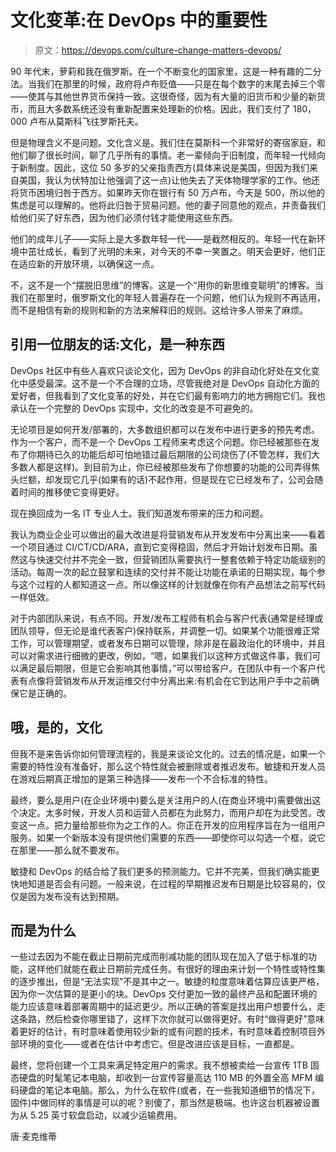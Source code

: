 # 文化变革:在 DevOps 中的重要性

> 原文：<https://devops.com/culture-change-matters-devops/>

90 年代末，萝莉和我在俄罗斯。在一个不断变化的国家里，这是一种有趣的二分法。当我们在那里的时候，政府将卢布贬值——只是在每个数字的末尾去掉三个零——使其与其他世界货币保持一致。这很奇怪，因为有大量的旧货币和少量的新货币，而且大多数系统还没有重新配置来处理新的价格。因此，我们支付了 180，000 卢布从莫斯科飞往罗斯托夫。

但是物理含义不是问题。文化含义是。我们住在莫斯科一个非常好的寄宿家庭，和他们聊了很长时间，聊了几乎所有的事情。老一辈倾向于旧制度，而年轻一代倾向于新制度。因此，这位 50 多岁的父亲指责西方(具体来说是美国，但因为我们来自美国，我认为伏特加让他强调了这一点)让他失去了天体物理学家的工作。他还将货币困境归咎于西方。如果昨天你在银行有 50 万卢布，今天是 500，所以他的焦虑是可以理解的。他将此归咎于贸易问题。他的妻子同意他的观点，并责备我们给他们买了好东西，因为他们必须付钱才能使用这些东西。

他们的成年儿子——实际上是大多数年轻一代——是截然相反的。年轻一代在新环境中茁壮成长，看到了光明的未来，对今天的不幸一笑置之。明天会更好，他们正在适应新的开放环境，以确保这一点。

不，这不是一个“摆脱旧思维”的博客。这是一个“用你的新思维变聪明”的博客。当我们在那里时，俄罗斯文化的年轻人普遍存在一个问题，他们认为规则不再适用，而不是相信有新的规则和新的方法来解释旧的规则。这给许多人带来了麻烦。

## 引用一位朋友的话:文化，是一种东西

DevOps 社区中有些人喜欢只谈论文化，因为 DevOps 的非自动化好处在文化变化中感受最深。这不是一个不合理的立场，尽管我绝对是 DevOps 自动化方面的爱好者，但我看到了文化变革的好处，并在它们最有影响力的地方拥抱它们。我也承认在一个完整的 DevOps 实现中，文化的改变是不可避免的。

无论项目是如何开发/部署的，大多数组织都可以在发布中进行更多的预先考虑。作为一个客户，而不是一个 DevOps 工程师来考虑这个问题。你已经被那些在发布了你期待已久的功能后却可怕地错过最后期限的公司烧伤了(不管怎样，我们大多数人都是这样)。到目前为止，你已经被那些发布了你想要的功能的公司弄得焦头烂额，却发现它几乎(如果有的话)不起作用，但是现在它已经发布了，公司会随着时间的推移使它变得更好。

现在换回成为一名 IT 专业人士。我们知道发布带来的压力和问题。

我认为商业企业可以做出的最大改进是将营销发布从开发发布中分离出来——看着一个项目通过 CI/CT/CD/ARA，直到它变得稳固，然后才开始计划发布日期。虽然这与快速交付并不完全一致，但营销团队需要执行一整套依赖于特定功能级别的活动。每周一次的起立鼓掌和连续的交付并不能让功能在承诺的日期实现，每个参与这个过程的人都知道这一点。所以像这样的计划就像在你有产品想法之前写代码一样低效。

对于内部团队来说，有点不同。开发/发布工程师有机会与客户代表(通常是经理或团队领导，但无论是谁代表客户)保持联系，并调整一切。如果某个功能很难正常工作，可以管理期望，或者发布日期可以管理，除非是在最政治化的环境中，并且可以对需求进行细微的更改，例如，“嗯，如果我们以这种方式做这件事，我们可以满足最后期限，但是它会影响其他事情，”可以带给客户。在团队中有一个客户代表有点像将营销发布从开发运维交付中分离出来:有机会在它到达用户手中之前确保它是正确的。

## 哦，是的，文化

但我不是来告诉你如何管理流程的，我是来谈论文化的。过去的情况是，如果一个需要的特性没有准备好，那么这个特性就会被删除或者推迟发布。敏捷和开发人员在游戏后期真正增加的是第三种选择——发布一个不合标准的特性。

最终，要么是用户(在企业环境中)要么是关注用户的人(在商业环境中)需要做出这个决定。太多时候，开发人员和运营人员都在为此努力，而用户却在为此受苦。改变这一点。把力量给那些你为之工作的人。你正在开发的应用程序旨在为一组用户服务。如果一个新版本没有提供他们需要的东西——即使你可以勾选一个框，说它在那里——那么就不要发布。

敏捷和 DevOps 的结合给了我们更多的预测能力。它并不完美，但我们确实能更快地知道是否会有问题。一般来说，在过程的早期推迟发布日期是比较容易的，仅仅是因为发布没有达到预期。

## 而是为什么

一些过去因为不能在截止日期前完成而削减功能的团队现在加入了低于标准的功能，这样他们就能在截止日期前完成任务。有很好的理由来计划一个特性或特性集的逐步推出，但是“无法实现”不是其中之一。敏捷的粒度意味着估算应该更严格，因为你一次估算的是更小的块。DevOps 交付更加一致的最终产品和配置环境的能力应该意味着部署周期中的延迟更少。所以正确的答案是找出用户想要什么，走这条路，然后检查你哪里错了，这样下次你就可以做得更好。有时“做得更好”意味着更好的估计，有时意味着使用较少新的或有问题的技术，有时意味着控制项目外部环境的变化——或者在估计中考虑它。但是改进应该是目标，一直都是。

最终，您将创建一个工具来满足特定用户的需求。我不想被卖给一台宣传 1TB 固态硬盘的时髦笔记本电脑，却收到一台宣传容量高达 110 MB 的外置全高 MFM 编码硬盘的笔记本电脑。那么，为什么在软件(或者，在一些我知道细节的情况下，固件)中做同样的事情是可以的呢？别傻了，那当然是极端。也许这台机器被设置为从 5.25 英寸软盘启动，以减少运输费用。

唐·麦克维蒂